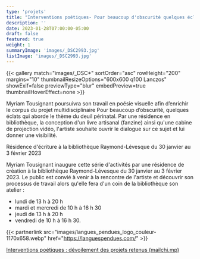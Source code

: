 ```yaml
---
type: 'projets'
title: "Interventions poétiques- Pour beaucoup d'obscurité quelques éclats"
description: ''
date: 2023-01-28T07:00:00-05:00
draft: false
featured: true
weight: 1
summaryImage: 'images/_DSC2993.jpg'
listImage: 'images/_DSC2993.jpg'
---
```

{{< gallery match="images/_DSC*" sortOrder="asc" rowHeight="200" margins="10" thumbnailResizeOptions="600x600 q100 Lanczos" showExif=false previewType="blur" embedPreview=true thumbnailHoverEffect=none >}}

Myriam Tousignant poursuivra son travail en poésie visuelle afin d’enrichir le corpus du projet multidisciplinaire Pour beaucoup d’obscurité, quelques éclats qui aborde le thème du deuil périnatal. Par une résidence en bibliothèque, la conception d'un livre artisanal (fanzine) ainsi qu'une cabine de projection vidéo, l'artiste souhaite ouvrir le dialogue sur ce sujet et lui donner une visibilité.  

Résidence d'écriture à la bibliothèque Raymond-Lévesque du 30 janvier au 3 février 2023

Myriam Tousignant inaugure cette série d'activités par une résidence de création à la bibliothèque Raymond-Lévesque du 30 janvier au 3 février 2023. Le public est convié à venir à la rencontre de l'artiste et découvrir son processus de travail alors qu'elle fera d'un coin de la bibliothèque son atelier :

- lundi de 13 h à 20 h
- mardi et mercredi de 10 h à 16 h 30
- jeudi de 13 h à 20 h
- vendredi de 10 h à 16 h 30.

{{< partnerlink src="images/langues_pendues_logo_couleur-1170x658.webp" href="https://languespendues.com/" >}}

[Interventions poétiques : dévoilement des projets retenus (mailchi.mp)](https://mailchi.mp/de81c161f2da/interventions?fbclid=IwAR0t6fB0P__kn-sHfgCHplTOVOnx1YAAa4OVKsRVvkSBJDhimwvazKNhcl4)